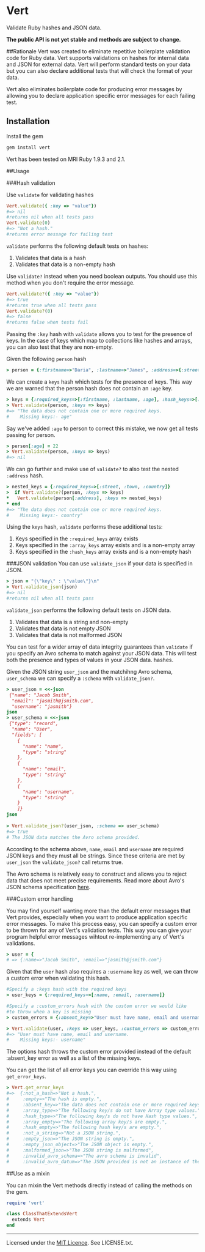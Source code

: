 # Vert
Validate Ruby hashes and JSON data.

**The public API is not yet stable and methods are subject to change.**

##Rationale
Vert was created to eliminate repetitive boilerplate validation code for Ruby data.
Vert supports validations on hashes for internal data and JSON for external data. Vert will perform standard tests on your data but you can also declare additional tests that will check the format of your data.

Vert also eliminates boilerplate code for producing error messages by allowing you to declare application specific error messages for each failing test. 

## Installation

Install the gem

```ruby
gem install vert
```

Vert has been tested on MRI Ruby 1.9.3 and 2.1.

##Usage

###Hash validation

Use `validate` for validating hashes

```ruby
Vert.validate({ :key => "value"})
#=> nil
#returns nil when all tests pass
Vert.validate(0)
#=> "Not a hash."
#returns error message for failing test
```

`validate` performs the following default tests on hashes:

1. Validates that data is a hash
1. Validates that data is a non-empty hash

Use `validate?` instead when you need boolean outputs. You should use this
method when you don't require the error message.

```ruby
Vert.validate?({ :key => "value"})
#=> true
#returns true when all tests pass
Vert.validate?(0)
#=> false
#returns false when tests fail
```

Passing the `:key` hash with `validate` allows you to test for the presence of keys. In the case of keys which map to collections like hashes and arrays, you can also test that they are non-empty.

Given the following `person` hash

```ruby
> person = {:firstname=>"Daria", :lastname=>"James", :address=>{:street=>"Potter Lane", :town=>"Dereon"}}
```

We can create a `keys` hash which tests for the presence of keys. This way we are warned that the person hash does not contain an `:age` key.

```ruby
> keys = {:required_keys=>[:firstname, :lastname, :age], :hash_keys=>[:address]}
> Vert.validate(person, :keys => keys)
#=> "The data does not contain one or more required keys.
#    Missing keys:- age"
```

Say we've added `:age` to person to correct this mistake, we now get all tests passing for person.

```ruby
> person[:age] = 22
> Vert.validate(person, :keys => keys)
#=> nil
```

We can go further and make use of `validate?` to also test the nested `:address` hash.

```ruby
> nested_keys = {:required_keys=>[:street, :town, :country]}
>  if Vert.validate?(person, :keys => keys)
*   Vert.validate(person[:address], :keys => nested_keys)
* end
#=> "The data does not contain one or more required keys.
#    Missing keys:- country"
```

Using the `keys` hash, `validate` performs these additional tests:

1. Keys specified in the `:required_keys` array exists
1. Keys specified in the `:array_keys` array exists and is a non-empty array 
1. Keys specified in the `:hash_keys` array exists and is a non-empty hash

###JSON validation
You can use `validate_json` if your data is specified in JSON. 

```ruby
> json = "{\"key\" : \"value\"}\n"
> Vert.validate_json(json)
#=> nil
#returns nil when all tests pass
```

`validate_json` performs the following default tests on JSON data.

1. Validates that data is a string and non-empty
1. Validates that data is not empty JSON
1. Validates that data is not malformed JSON

You can test for a wider array of data integrity guarantees than `validate` if you specify an Avro schema to match against your JSON data. This will test both the presence and types of values in your JSON data.
hashes.

Given the JSON string `user_json` and the matchihng Avro schema, `user_schema` we can specify a `:schema` with `validate_json?`.

```ruby
> user_json = <<-json
 {"name": "Jacob Smith",
  "email": "jasmith@jsmith.com",
  "username": "jasmith"}
json
> user_schema = <<-json
 {"type": "record",
  "name": "User",
  "fields": [
    {
      "name": "name",
      "type": "string"
    },
    {
      "name": "email",
      "type": "string"
    },
    {
      "name": "username",
      "type": "string"
    }
	]}
json
	
> Vert.validate_json?(user_json, :schema => user_schema)
#=> true
# The JSON data matches the Avro schema provided.
```

According to the schema above, `name`, `email` and `username` are required JSON keys and they must all be strings. Since these criteria are met by `user_json` the `validate_json?` call returns true.

The Avro schema is relatively easy to construct and allows you to reject data that does not meet precise requirements. Read more about Avro's JSON schema specification [here](https://avro.apache.org/docs/current/spec.html).

###Custom error handling 

You may find yourself wanting more than the default error
messages that Vert provides, especially when you want to produce application
specific error messages. To make this process easy, you can specify
a custom error to be thrown for any of Vert's validation tests. This
way you can give your program helpful error messages wihtout
re-implementing any of Vert's validations.

```ruby
> user = {
# => {:name=>"Jacob Smith", :email=>"jasmith@jsmith.com"}
```

Given that the `user` hash also requires a `:username` key as well, we can throw a custom error when validating this hash.

```ruby
#Specify a :keys hash with the required keys
> user_keys = {:required_keys=>[:name, :email, :username]}

#Specify a :custom_errors hash with the custom error we would like
#to throw when a key is missing
> custom_errors = {:absent_key=>"User must have name, email and username."}

> Vert.validate(user, :keys => user_keys, :custom_errors => custom_errors)
#=> "User must have name, email and username.
#    Missing keys:- username"
```

The options hash throws the custom error provided instead of the
default :absent_key error as well as a list of the missing keys.

You can get the list of all error keys you can override this way using `get_error_keys`.

```ruby
> Vert.get_error_keys
#=>  {:not_a_hash=>"Not a hash.",
#     :empty=>"The hash is empty.",
#     :absent_key=>"The data does not contain one or more required keys.",
#     :array_type=>"The following key/s do not have Array type values.",
#     :hash_type=>"The following key/s do not have Hash type values.",
#     :array_empty=>"The following array key/s are empty.",
#     :hash_empty=>"The following hash key/s are empty.",
#     :not_a_string=>"Not a JSON string.",
#     :empty_json=>"The JSON string is empty.",
#     :empty_json_object=>"The JSON object is empty.",
#     :malformed_json=>"The JSON string is malformed",
#     :invalid_avro_schema=>"The avro schema is invalid",
#     :invalid_avro_datum=>"The JSON provided is not an instance of the schema."}
```

##Use as a mixin 

You can mixin the Vert methods directly instead of calling the methods on the gem.

```ruby
require 'vert'

class ClassThatExtendsVert
  extends Vert
end
```

---

Licensed under the [MIT Licence](http://opensource.org/licenses/MIT). See LICENSE.txt.
